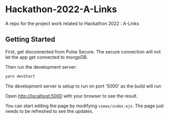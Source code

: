 # Hackathon-2022-A-Links
A repo for the project work related to Hackathon 2022 : A-Links



## Getting Started

First, get disconnected from Pulse Secure. The secure connection will not let the app get connected to mongoDB.

Then run the development server:

```bash
yarn devStart
```

The development server is setup to run on port '5000' as the build will run

Open [http://localhost:5000](http://localhost:5000) with your browser to see the result.

You can start editing the page by modifying `views/index.ejs`. The page just needs to be refreshed to see the updates.